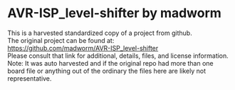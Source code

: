 
# AVR-ISP_level-shifter by madworm  
This is a harvested standardized copy of a project from github.  
The original project can be found at:  
https://github.com/madworm/AVR-ISP_level-shifter  
Please consult that link for additional, details, files, and license information.  
Note: It was auto harvested and if the original repo had more than one board file or anything out of the ordinary the files here are likely not representative.  
    